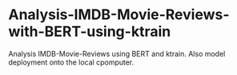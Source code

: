 # Analysis-IMDB-Movie-Reviews-with-BERT-using-ktrain
Analysis IMDB-Movie-Reviews using BERT and ktrain. Also model deployment onto the local cpomputer.
